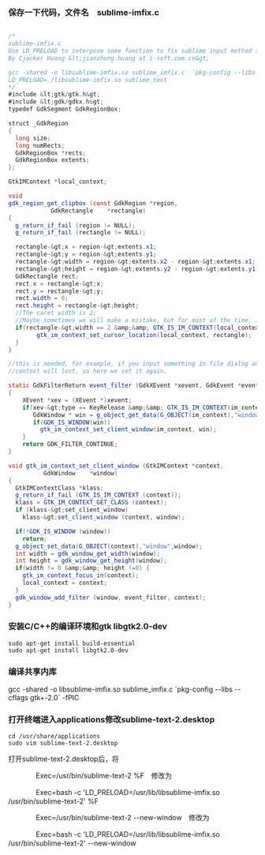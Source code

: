 ### 保存一下代码，文件名　sublime-imfix.c



```java

/*
sublime-imfix.c
Use LD_PRELOAD to interpose some function to fix sublime input method support for linux.
By Cjacker Huang &lt;jianzhong.huang at i-soft.com.cn&gt;

gcc -shared -o libsublime-imfix.so sublime_imfix.c  `pkg-config --libs --cflags gtk+-2.0` -fPIC
LD_PRELOAD=./libsublime-imfix.so sublime_text
*/
#include &lt;gtk/gtk.h&gt;
#include &lt;gdk/gdkx.h&gt;
typedef GdkSegment GdkRegionBox;

struct _GdkRegion
{
  long size;
  long numRects;
  GdkRegionBox *rects;
  GdkRegionBox extents;
};

GtkIMContext *local_context;

void
gdk_region_get_clipbox (const GdkRegion *region,
            GdkRectangle    *rectangle)
{
  g_return_if_fail (region != NULL);
  g_return_if_fail (rectangle != NULL);

  rectangle-&gt;x = region-&gt;extents.x1;
  rectangle-&gt;y = region-&gt;extents.y1;
  rectangle-&gt;width = region-&gt;extents.x2 - region-&gt;extents.x1;
  rectangle-&gt;height = region-&gt;extents.y2 - region-&gt;extents.y1;
  GdkRectangle rect;
  rect.x = rectangle-&gt;x;
  rect.y = rectangle-&gt;y;
  rect.width = 0;
  rect.height = rectangle-&gt;height; 
  //The caret width is 2; 
  //Maybe sometimes we will make a mistake, but for most of the time, it should be the caret.
  if(rectangle-&gt;width == 2 &amp;&amp; GTK_IS_IM_CONTEXT(local_context)) {
        gtk_im_context_set_cursor_location(local_context, rectangle);
  }
}

//this is needed, for example, if you input something in file dialog and return back the edit area
//context will lost, so here we set it again.

static GdkFilterReturn event_filter (GdkXEvent *xevent, GdkEvent *event, gpointer im_context)
{
    XEvent *xev = (XEvent *)xevent;
    if(xev-&gt;type == KeyRelease &amp;&amp; GTK_IS_IM_CONTEXT(im_context)) {
       GdkWindow * win = g_object_get_data(G_OBJECT(im_context),"window");
       if(GDK_IS_WINDOW(win))
         gtk_im_context_set_client_window(im_context, win);
    }
    return GDK_FILTER_CONTINUE;
}

void gtk_im_context_set_client_window (GtkIMContext *context,
          GdkWindow    *window)
{
  GtkIMContextClass *klass;
  g_return_if_fail (GTK_IS_IM_CONTEXT (context));
  klass = GTK_IM_CONTEXT_GET_CLASS (context);
  if (klass-&gt;set_client_window)
    klass-&gt;set_client_window (context, window);

  if(!GDK_IS_WINDOW (window))
    return;
  g_object_set_data(G_OBJECT(context),"window",window);
  int width = gdk_window_get_width(window);
  int height = gdk_window_get_height(window);
  if(width != 0 &amp;&amp; height !=0) {
    gtk_im_context_focus_in(context);
    local_context = context;
  }
  gdk_window_add_filter (window, event_filter, context); 
}

```



### 安装C/C++的编译环境和gtk libgtk2.0-dev

    sudo apt-get install build-essential
    sudo apt-get install libgtk2.0-dev



### 编译共享内库

gcc -shared -o libsublime-imfix.so sublime_imfix.c  \`pkg-config --libs --cflags gtk+-2.0\` -fPIC



### 打开终端进入applications修改sublime-text-2.desktop



    cd /usr/share/applications
    sudo vim sublime-text-2.desktop



打开sublime-text-2.desktop后，将

                 

　　　　Exec=/usr/bin/sublime-text-2 %F　修改为

　　　　Exec=bash -c 'LD_PRELOAD=/usr/lib/libsublime-imfix.so /usr/bin/sublime-text-2' %F

　　　　Exec=/usr/bin/sublime-text-2 --new-window　修改为

　　　　Exec=bash -c 'LD_PRELOAD=/usr/lib/libsublime-imfix.so /usr/bin/sublime-text-2' --new-window